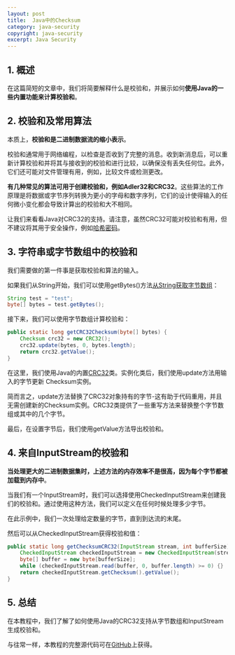 ```yaml
---
layout: post
title:  Java中的Checksum
category: java-security
copyright: java-security
excerpt: Java Security
---
```


## 1. 概述

在这篇简短的文章中，我们将简要解释什么是校验和，并展示如何**使用Java的一些内置功能来计算校验和**。

## 2. 校验和及常用算法

本质上，**校验和是二进制数据流的缩小表示**。

校验和通常用于网络编程，以检查是否收到了完整的消息。收到新消息后，可以重新计算校验和并将其与接收到的校验和进行比较，以确保没有丢失任何位。此外，它们还可能对文件管理有用，例如，比较文件或检测更改。

**有几种常见的算法可用于创建校验和，例如Adler32和CRC32**。这些算法的工作原理是将数据或字节序列转换为更小的字母和数字序列，它们的设计使得输入的任何微小变化都会导致计算出的校验和大不相同。

让我们来看看Java对CRC32的支持。请注意，虽然CRC32可能对校验和有用，但不建议将其用于安全操作，例如[哈希密码](https://www.baeldung.com/java-password-hashing)。

## 3. 字符串或字节数组中的校验和

我们需要做的第一件事是获取校验和算法的输入。

如果我们从String开始，我们可以使用getBytes()方法[从String获取字节数组](https://www.baeldung.com/java-string-to-byte-array)：

```java
String test = "test";
byte[] bytes = test.getBytes();
```

接下来，我们可以使用字节数组计算校验和：

```java
public static long getCRC32Checksum(byte[] bytes) {
    Checksum crc32 = new CRC32();
    crc32.update(bytes, 0, bytes.length);
    return crc32.getValue();
}
```

在这里，我们使用Java的内置[CRC32](https://docs.oracle.com/en/java/javase/11/docs/api/java.base/java/util/zip/CRC32.html)类。实例化类后，我们使用update方法用输入的字节更新 Checksum实例。

简而言之，update方法替换了CRC32对象持有的字节-这有助于代码重用，并且无需创建新的Checksum实例。CRC32类提供了一些重写方法来替换整个字节数组或其中的几个字节。

最后，在设置字节后，我们使用getValue方法导出校验和。

## 4. 来自InputStream的校验和

**当处理更大的二进制数据集时，上述方法的内存效率不是很高，因为每个字节都被加载到内存中**。

当我们有一个InputStream时，我们可以选择使用CheckedInputStream来创建我们的校验和。通过使用这种方法，我们可以定义在任何时候处理多少字节。

在此示例中，我们一次处理给定数量的字节，直到到达流的末尾。

然后可以从CheckedInputStream获得校验和值：

```java
public static long getChecksumCRC32(InputStream stream, int bufferSize) throws IOException {
    CheckedInputStream checkedInputStream = new CheckedInputStream(stream, new CRC32());
    byte[] buffer = new byte[bufferSize];
    while (checkedInputStream.read(buffer, 0, buffer.length) >= 0) {}
    return checkedInputStream.getChecksum().getValue();
}
```

## 5. 总结

在本教程中，我们了解了如何使用Java的CRC32支持从字节数组和InputStream生成校验和。

与往常一样，本教程的完整源代码可在[GitHub](https://github.com/tuyucheng7/taketoday-tutorial4j/tree/master/java-core-modules/java-security-2)上获得。